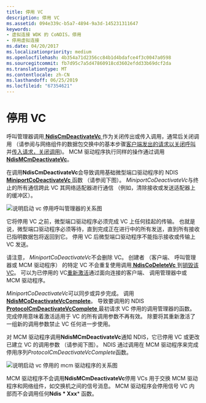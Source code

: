 ```yaml
---
title: 停用 VC
description: 停用 VC
ms.assetid: 094e339c-b5a7-4894-9a3d-145231311647
keywords:
- 虚拟连接 WDK 的 CoNDIS，停用
- 停用虚拟连接
ms.date: 04/20/2017
ms.localizationpriority: medium
ms.openlocfilehash: 4b354a71d2356cc84b1d4bdafce4f3c0047a0598
ms.sourcegitcommit: fb7d95c7a5d47860918cd3602efdd33b69dcf2da
ms.translationtype: MT
ms.contentlocale: zh-CN
ms.lasthandoff: 06/25/2019
ms.locfileid: "67354621"
---
```

# <a name="deactivating-a-vc"></a>停用 VC





呼叫管理器调用[ **NdisCmDeactivateVc** ](https://docs.microsoft.com/windows-hardware/drivers/ddi/content/ndis/nf-ndis-ndiscmdeactivatevc)作为关闭传出或传入调用，通常后关闭调用 （请参阅与网络组件的数据包交换中的基本步骤[客户端发出的请求以关闭呼叫](client-initiated-request-to-close-a-call.md)并[传入请求，关闭调用](incoming-request-to-close-a-call.md))。 MCM 驱动程序执行同样的操作通过调用[ **NdisMCmDeactivateVc**](https://docs.microsoft.com/windows-hardware/drivers/ddi/content/ndis/nf-ndis-ndismcmdeactivatevc)。

在调用**NdisCmDeactivateVc**会导致调用基础微型端口驱动程序的 NDIS [ **MiniportCoDeactivateVc** ](https://docs.microsoft.com/windows-hardware/drivers/ddi/content/ndis/nc-ndis-miniport_co_deactivate_vc)函数 （请参阅下图）。 *MiniportCoDeactivateVc*与终止的所有通信跨此 VC 其网络适配器进行通信 （例如，清除接收或发送适配器上的缓冲区）。

![说明启动 vc 停用呼叫管理器的关系图](images/cm-08.png)

它将停用 VC 之前，微型端口驱动程序必须完成 VC 上任何挂起的传输。 也就是说，微型端口驱动程序必须等待，直到完成正在进行中的所有发送，直到所有接收已指明数据包将返回到它。 停用 VC 后微型端口驱动程序不能指示接收或传输上 VC 发送。

请注意， *MiniportCoDeactivateVc*不会删除 VC。 创建者 （客户端、 呼叫管理器或 MCM 驱动程序） 的特定 VC 不会重复使用调用[ **NdisCoDeleteVc** ](https://docs.microsoft.com/windows-hardware/drivers/ddi/content/ndis/nf-ndis-ndiscodeletevc)到[销毁该 VC](deleting-a-vc.md)。 可以为已停用的 VC[重新激活](activating-a-vc.md)通过面向连接的客户端、 调用管理器中或 MCM 驱动程序。

*MiniportCoDeactivateVc*可以同步或异步完成。 调用[ **NdisMCoDeactivateVcComplete**](https://docs.microsoft.com/windows-hardware/drivers/ddi/content/ndis/nf-ndis-ndismcodeactivatevccomplete)。 导致要调用的 NDIS [ **ProtocolCmDeactivateVcComplete** ](https://docs.microsoft.com/windows-hardware/drivers/ddi/content/ndis/nc-ndis-protocol_cm_deactivate_vc_complete)最初请求 VC 停用的调用管理器的函数。 完成停用意味着激活适用于 VC 的所有调用参数不再有效。 除要将其重新激活了一组新的调用参数禁止 VC 任何进一步使用。

对 MCM 驱动程序调用**NdisMCmDeactivateVc**通知 NDIS，它已停用 VC 或更改已建立 VC 的调用参数 （请参阅下图）。 NDIS 通过调用在 MCM 驱动程序来完成停用序列*ProtocolCmDeactivateVcComplete*函数。

![说明启动 vc 停用的 mcm 驱动程序的关系图](images/fig1-08.png)

MCM 驱动程序不会调用**NdisMCmDeactivateVc**停用 VCs 用于交换 MCM 驱动程序和网络组件，如交换机之间的信号消息。 MCM 驱动程序会停用信号 VC 内部而不会调用任何**Ndis * Xxx*** 函数。

 

 





